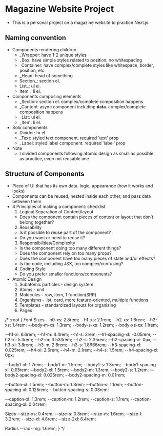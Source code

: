 # Magazine Website Project

- This is a personal project on a magazine website to practice Next.js

## Naming convention

- Components rendering children
  - \_Wrapper: have 1-2 unique styles
  - \_Box: have simple styles related to position. no whitespacing
  - \_Container: have complex/complete styles like whitespace, border, position, etc
  - \_Head: head of something
  - Section\_: section el.
  - List\_: ul el.
  - Item\_: li el.
- Components composing elements
  - \_Section: section el. complex/complete composition happens
  - \_Content: async component including **data**. complex/complete composition happens
  - \_List: ul el.
  - \_Item: li el.
- Solo components
  - Divider: hr el.
  - \_Text: styled text component. required 'text' prop
  - \_Label: styled label component. required 'label' prop
- Note
  - I divided components following atomic design as small as possible as practice, even not reusable one

## Structure of Components

- Piece of UI that has its own data, logic, appearance (how it works and looks)
- Components can be reused, nested inside each other, and pass data between them
- 4 Principles of making a component: checklist
  1. Logical Separation of Content/layout
  - Does the component contain pieces of content or layout that don’t belong together?
  2. Reusability
  - Is it possible to reuse part of the component?
  - Do you want or need to reuse it?
  3. Responsibilities/Complexity
  - Is the component doing too many different things?
  - Does the component rely on too many props?
  - Does the component have too many pieces of state and/or effects?
  - Is the code, including JSX, too complex/confusing?
  4. Coding Style
  - Do you prefer smaller functions/components?
- Atomic Design
  1. Subatomic particles - design system
  2. Atoms - unit
  3. Molecules - row, item, 1 function(SRP)
  4. Organisms - list, card, more feature-oriented, multiple functions
  5. Templates - standardized layouts for organizing
  6. Pages

/\*
:root {
Font Sizes
--h0-xs: 2.8rem;
--h1-xs: 2.1rem;
--h2-xs: 1.6rem;
--h3-xs: 1.4rem;
--body-m-xs: 1.3rem;
--body-s-xs: 1.2rem;
--body-xs-xs: 1.1rem;

--h1-xl: 6.6rem;
--h1-m: 4.4rem;
--h1-s: 3rem;
--h1-spacing-xl: -0.05rem;
--h2-xl: 5.3rem;
--h2-m: 3.533rem;
--h2-s: 2.35rem;
--h2-spacing-xl: 0px;
--h3-xl: 3.8rem;
--h3-m: 2.8rem;
--h3-s: 1.8666rem;
--h3-spacing-xl: 0.025rem;
--h4-xl: 2.6rem;
--h4-m: 2.1rem;
--h4-s: 1.5rem;
--h4-spacing-xl: 0px;

--body1-xl: 1.7rem;
--body1-m: 1.5rem;
--body1-s: 1.3rem;
--body1-spacing-xl: 0.05rem;
--body2-xl: 1.5rem;
--body2-m: 1.3rem;
--body2-s: 1.2rem;
--body2-spacing-xl: 0.025rem;
--body2-spacing-m: 0.01rem;

--button-xl: 1.5rem;
--button-m: 1.3rem;
--button-s: 1.1rem;
--button-spacing-xl: 0.125rem;
--button-spacing-s: 0.08rem;

--caption-xl: 1.3rem;
--caption-m: 1.2rem;
--caption-s: 1.1rem;
--caption-spacing-xl: 0.04rem;

Sizes
--size-xs: 0.4rem;
--size-s: 0.8rem;
--size-m: 1.6rem;
--size-l: 3.2rem;
--size-xl: 4.8rem;
--size-2xl: 6.4rem;

Radius
--rad-img: 1.6rem;
}
\*/
